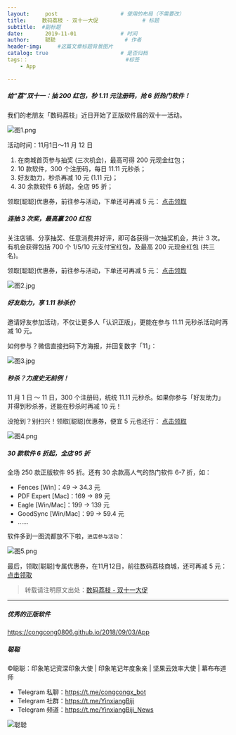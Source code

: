 ```yaml
---
layout:     post                    # 使用的布局（不需要改）
title:     数码荔枝 - 双十一大促              # 标题 
subtitle:  #副标题
date:       2019-11-01              # 时间
author:     聪聪                      # 作者
header-img:     #这篇文章标题背景图片
catalog: true                       # 是否归档
tags:：                               #标签
    - App

---
```


##### 给“荔”双十一：抽 200 红包，秒 1.11 元注册码，抢 6 折热门软件！

我们的老朋友「数码荔枝」近日开始了正版软件届的双十一活动。

![图1.png](http://ww1.sinaimg.cn/large/9b84e6acly1g8hcxigyhqj20ku0afgn2.jpg)

活动时间：11月1日～11 月 12 日

1. 在商城首页参与抽奖 (三次机会)，最高可得 200 元现金红包；
2. 10 款软件，300 个注册码，每日 11.11 元秒杀；
3. 好友助力，秒杀再减 10 元 (1.11 元)；
4. 30 余款软件 6 折起，全店 95 折；

领取[聪聪]优惠券，前往参与活动，下单还可再减 5 元： [点击领取](https://bit.ly/2WqHt2M)

##### 连抽 3 次奖，最高赢 200 红包

关注店铺、分享抽奖、任意消费并好评，即可各获得一次抽奖机会，共计 3 次。有机会获得包括 700 个 1/5/10 元支付宝红包，及最高 200 元现金红包 (共三名)。

领取[聪聪]优惠券，前往参与活动，下单还可再减 5 元： [点击领取](https://bit.ly/2WqHt2M)

![图2.jpg](http://ww1.sinaimg.cn/large/9b84e6acly1g8hcxvua60j215k0nqdht.jpg)

##### 好友助力，享 1.11 秒杀价

邀请好友参加活动，不仅让更多人「认识正版」，更能在参与 11.11 元秒杀活动时再减 10 元。

如何参与？微信直接扫码下方海报，并回复数字「11」：

![图3.jpg](http://ww1.sinaimg.cn/large/9b84e6acly1g8hcxvtvyuj20yk0oqwgr.jpg)

##### 秒杀？力度史无前例！

11 月 1 日 ～ 11 日，300 个注册码，统统 11.11 元秒杀。如果你参与「好友助力」并得到秒杀券，还能在秒杀时再减 10 元！

没抢到？别扫兴！领取[聪聪]优惠券，便宜 5 元也还行： [点击领取](https://bit.ly/2WqHt2M)

![图4.png](http://ww1.sinaimg.cn/large/9b84e6acly1g8hcxvxqgjj20rs4dik1f.jpg)

##### 30 款软件 6 折起，全店 95 折

全场 250 款正版软件 95 折。还有 30 余款高人气的热门软件 6-7 折，如：

- Fences [Win]：49 -> 34.3 元
- PDF Expert [Mac]：169 -> 89 元
- Eagle [Win/Mac]：199 -> 139 元
- GoodSync [Win/Mac]：99 -> 59.4 元
- ……

软件多到一图流都放不下啦，`进店参与活动`：

![图5.png](http://ww1.sinaimg.cn/large/9b84e6acly1g8hcxw0vbdj20rs4xsqgi.jpg)

最后，领取[聪聪]专属优惠券，在11月12日，前往数码荔枝商城，还可再减 5 元： [点击领取](https://bit.ly/2WqHt2M)

> 转载请注明原文出处：[数码荔枝 - 双十一大促](https://bit.ly/332LD3k)

- - - -

##### 优秀的正版软件
<https://congcong0806.github.io/2018/09/03/App>

##### 聪聪
&copy;聪聪：印象笔记资深印象大使 | 印象笔记年度象亲 | 坚果云效率大使 | 幕布布道师

* Telegram 私聊：<https://t.me/congcongx_bot>
* Telegram 社群：<https://t.me/YinxiangBiji>
* Telegram 频道：<https://t.me/YinxiangBiji_News>

![聪聪](https://i.v2ex.co/3wc207g5.png)
